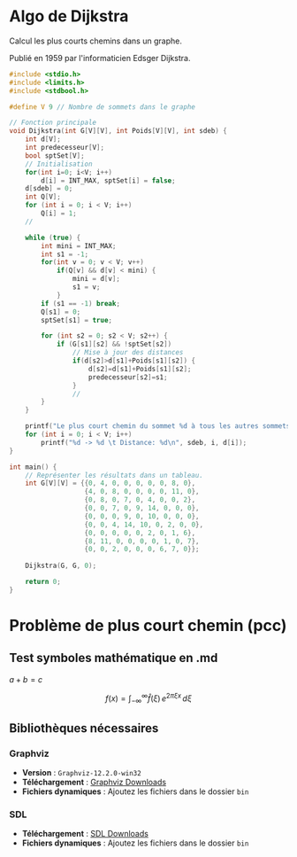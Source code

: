 # Algo de Dijkstra

Calcul les plus courts chemins dans un graphe.

Publié en 1959 par l'informaticien Edsger Dijkstra.

<!-- !!! une file de priorité (souvent implémentée avec un tas). -->
```C
#include <stdio.h>
#include <limits.h>
#include <stdbool.h>

#define V 9 // Nombre de sommets dans le graphe

// Fonction principale
void Dijkstra(int G[V][V], int Poids[V][V], int sdeb) {
    int d[V];
    int predecesseur[V];
    bool sptSet[V];
    // Initialisation
    for(int i=0; i<V; i++)
        d[i] = INT_MAX, sptSet[i] = false;
    d[sdeb] = 0;
    int Q[V];
    for (int i = 0; i < V; i++)
        Q[i] = 1;
    //

    while (true) {
        int mini = INT_MAX;
        int s1 = -1;
        for(int v = 0; v < V; v++)
            if(Q[v] && d[v] < mini) {
                mini = d[v];
                s1 = v;
            }
        if (s1 == -1) break;
        Q[s1] = 0;
        sptSet[s1] = true;

        for (int s2 = 0; s2 < V; s2++) {
            if (G[s1][s2] && !sptSet[s2])
                // Mise à jour des distances
                if(d[s2]>d[s1]+Poids[s1][s2]) {
                    d[s2]=d[s1]+Poids[s1][s2];
                    predecesseur[s2]=s1;
                }
                //
        }
    }

    printf("Le plus court chemin du sommet %d à tous les autres sommets:\n", sdeb);
    for (int i = 0; i < V; i++)
        printf("%d -> %d \t Distance: %d\n", sdeb, i, d[i]);
}

int main() {
    // Représenter les résultats dans un tableau.
    int G[V][V] = {{0, 4, 0, 0, 0, 0, 0, 8, 0},
                   {4, 0, 8, 0, 0, 0, 0, 11, 0},
                   {0, 8, 0, 7, 0, 4, 0, 0, 2},
                   {0, 0, 7, 0, 9, 14, 0, 0, 0},
                   {0, 0, 0, 9, 0, 10, 0, 0, 0},
                   {0, 0, 4, 14, 10, 0, 2, 0, 0},
                   {0, 0, 0, 0, 0, 2, 0, 1, 6},
                   {8, 11, 0, 0, 0, 0, 1, 0, 7},
                   {0, 0, 2, 0, 0, 0, 6, 7, 0}};
    
    Dijkstra(G, G, 0);

    return 0;
}
```

# Problème de plus court chemin (pcc)

## Test symboles mathématique en .md

$a+b=c$

$$
f(x) = \int_{-\infty}^\infty \hat f(\xi)\,e^{2 \pi \xi x} \,d\xi
$$

## Bibliothèques nécessaires

### Graphviz
- **Version** : `Graphviz-12.2.0-win32`
- **Téléchargement** : [Graphviz Downloads](https://graphviz.org/)
- **Fichiers dynamiques** : Ajoutez les fichiers dans le dossier `bin`

### SDL
- **Téléchargement** : [SDL Downloads](https://www.libsdl.org/download-2.0.php)
- **Fichiers dynamiques** : Ajoutez les fichiers dans le dossier `bin`